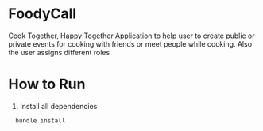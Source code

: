 # FoodyCall
Cook Together, Happy Together
Application to help user to create public or private events for cooking with
friends or meet people while cooking. Also the user assigns different roles

# How to Run
1. Install all dependencies
```
  bundle install
```
